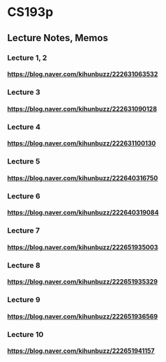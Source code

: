 # CS193p

## Lecture Notes, Memos

### Lecture 1, 2
#### https://blog.naver.com/kihunbuzz/222631063532

### Lecture 3
#### https://blog.naver.com/kihunbuzz/222631090128

### Lecture 4
#### https://blog.naver.com/kihunbuzz/222631100130

### Lecture 5
#### https://blog.naver.com/kihunbuzz/222640316750

### Lecture 6
#### https://blog.naver.com/kihunbuzz/222640319084

### Lecture 7
#### https://blog.naver.com/kihunbuzz/222651935003

### Lecture 8
#### https://blog.naver.com/kihunbuzz/222651935329

### Lecture 9
#### https://blog.naver.com/kihunbuzz/222651936569

### Lecture 10
#### https://blog.naver.com/kihunbuzz/222651941157
